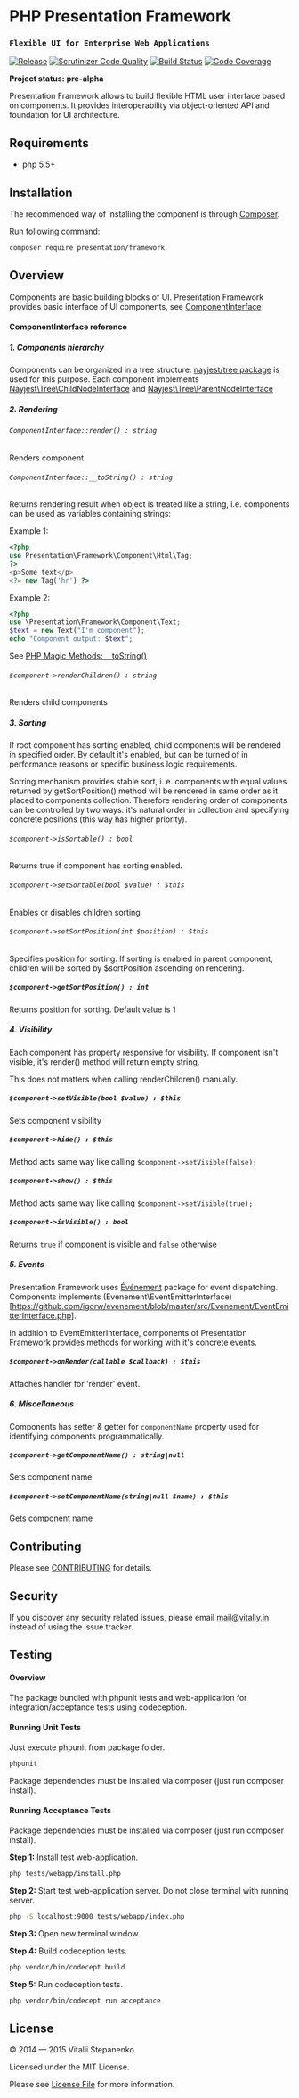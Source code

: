 PHP Presentation Framework
=====
### `Flexible UI for Enterprise Web Applications`

[![Release](https://img.shields.io/packagist/v/presentation/framework.svg)](https://packagist.org/packages/presentation/framework)
[![Scrutinizer Code Quality](https://scrutinizer-ci.com/g/presentation-framework/presentation-framework/badges/quality-score.png?b=master)](https://scrutinizer-ci.com/g/presentation-framework/presentation-framework/?branch=master)
[![Build Status](https://travis-ci.org/presentation-framework/presentation-framework.svg?branch=master)](https://travis-ci.org/presentation-framework/presentation-framework)
[![Code Coverage](https://scrutinizer-ci.com/g/presentation-framework/presentation-framework/badges/coverage.png?b=master)](https://scrutinizer-ci.com/g/presentation-framework/presentation-framework/?branch=master)


**Project status: pre-alpha**

Presentation Framework allows to build flexible HTML user interface based on components.
It provides interoperability via object-oriented API and foundation for UI architecture.

## Requirements

* php 5.5+

## Installation

The recommended way of installing the component is through [Composer](https://getcomposer.org).

Run following command:

```bash
composer require presentation/framework
```

## Overview

Components are basic building blocks of UI.
Presentation Framework provides basic interface of UI components, see [ComponentInterface](https://github.com/presentation-framework/presentation-framework/blob/master/src/Base/ComponentInterface.php)

#### ComponentInterface reference

##### 1. Components hierarchy

Сomponents can be organized in a tree structure. 
[nayjest/tree package](https://github.com/Nayjest/Tree) is used for this purpose.
Each component implements [Nayjest\Tree\ChildNodeInterface](https://github.com/Nayjest/Tree/blob/master/src/ChildNodeInterface.php) and [Nayjest\Tree\ParentNodeInterface](https://github.com/Nayjest/Tree/blob/master/src/ParentNodeInterface.php)

##### 2. Rendering

###### `ComponentInterface::render() : string`

Renders component.

###### `ComponentInterface::__toString() : string`

Returns rendering result  when object is treated like a string, i.e. components can be used as variables containing strings:

Example 1:
```php
<?php
use Presentation\Framework\Component\Html\Tag;
?>
<p>Some text</p>
<?= new Tag('hr') ?>
```
Example 2:
```php
<?php
use \Presentation\Framework\Component\Text;
$text = new Text("I'm component");
echo "Component output: $text";
```

See [PHP Magic Methods: __toString()](http://www.php.net/manual/en/language.oop5.magic.php#object.tostring)

###### `$component->renderChildren() : string`

Renders child components

##### 3. Sorting

If root component has sorting enabled, child components will be rendered in specified order.
By default it's enabled, but can be turned of in performance reasons or specific business logic requirements.

Sotring mechanism provides stable sort, i. e. components with equal values returned by getSortPosition() method will be rendered in same order as it placed to components collection. Therefore rendering order of components  can be controlled by two ways: it's natural order in collection and specifying concrete positions (this way has higher priority).

###### `$component->isSortable() : bool`
Returns true if component has sorting enabled.

###### `$component->setSortable(bool $value) : $this`
Enables or disables children sorting

###### `$component->setSortPosition(int $position) : $this`

Specifies position for sorting. 
If sorting is enabled in parent component, children will be sorted by $sortPosition ascending on rendering.

##### `$component->getSortPosition() : int`
Returns position for sorting. Default value is 1

##### 4. Visibility

Each component has property responsive for visibility. If component isn't visible, it's render() method will return empty string.

This does not matters when calling renderChildren() manually.

##### `$component->setVisible(bool $value) : $this`

Sets component visibility

##### `$component->hide() : $this`
Method acts same way like calling  `$component->setVisible(false);`

##### `$component->show() : $this`
Method acts same way like calling  `$component->setVisible(true);`

##### `$component->isVisible() : bool`
Returns `true` if component is visible and `false` otherwise

##### 5. Events
Presentation Framework uses [Événement](https://github.com/igorw/evenement) package for event dispatching.
Components implements (Evenement\EventEmitterInterface)[https://github.com/igorw/evenement/blob/master/src/Evenement/EventEmitterInterface.php].

In addition to EventEmitterInterface, components of Presentation Framework provides methods for working with it's concrete events.

##### `$component->onRender(callable $callback) : $this`
Attaches handler for 'render' event.

##### 6. Miscellaneous

Components has setter & getter for `componentName` property used for identifying components programmatically.

##### `$component->getComponentName() : string|null`
Sets component name

##### `$component->setComponentName(string|null $name) : $this`
Gets component name

## Contributing

Please see [CONTRIBUTING](CONTRIBUTING.md) for details.

## Security

If you discover any security related issues, please email mail@vitaliy.in instead of using the issue tracker.

## Testing

#### Overview

The package bundled with phpunit tests and web-application for integration/acceptance tests using codeception.

#### Running Unit Tests

Just execute phpunit from package folder.

```bash
phpunit
```
Package dependencies must be installed via composer (just run composer install).

#### Running Acceptance Tests

Package dependencies must be installed via composer (just run composer install).

**Step 1:** Install test web-application.

```bash
php tests/webapp/install.php
```
**Step 2:** Start test web-application server. Do not close terminal with running server.
```bash
php -S localhost:9000 tests/webapp/index.php
```
**Step 3:** Open new terminal window.

**Step 4:** Build codeception tests.
```bash
php vendor/bin/codecept build
```
**Step 5:** Run codeception tests.
```bash
php vendor/bin/codecept run acceptance
```

## License

© 2014 &mdash; 2015 Vitalii Stepanenko

Licensed under the MIT License. 

Please see [License File](LICENSE) for more information.
